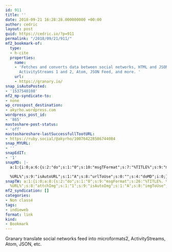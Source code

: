 ```yaml
---
id: 911
title: ''
date: 2018-09-21 16:28:28.000000000 +00:00
author: cedric
layout: post
guid: https://cedric.io/?p=911
permalink: "/2018/09/21/911/"
mf2_bookmark-of:
  type:
  - h-cite
  properties:
    name:
    - 'Fetches and converts data between social networks, HTML and JSON with microformats2,
      ActivityStreams 1 and 2, Atom, JSON Feed, and more. '
    url:
    - https://granary.io/
snap_isAutoPosted:
- '1537540108'
mf2_mp-syndicate-to:
- none
wp_crosspost_destination:
- akyrho.wordpress.com
wordpress_post_id:
- '865'
mastoshare-post-status:
- 'off'
mastoshareshare-lastSuccessfullTootURL:
- https://ruby.social/@akyrho/100764228586744084
snap_MYURL:
- ''
snapEdIT:
- '1'
snapMD: |-
  a:1:{i:0;a:6:{s:2:"do";s:1:"0";s:10:"msgTFormat";s:7:"%TITLE%";s:9:"msgFormat";s:19:"%FULLTEXT%

  %URL%";s:9:"isAutoURL";s:1:"A";s:8:"urlToUse";s:0:"";s:4:"doMD";i:0;}}"
snapTW: a:1:{i:0;a:8:{s:2:"do";s:1:"0";s:9:"msgFormat";s:26:"%TITLE%. %EXCERPT% -
  %URL%";s:8:"attchImg";s:1:"1";s:9:"isAutoImg";s:1:"A";s:8:"imgToUse";s:0:"";s:9:"isAutoURL";s:1:"A";s:8:"urlToUse";s:0:"";s:4:"doTW";i:0;}}
mf2_syndication: []
categories:
- Non classé
tags:
- indieweb
format: link
kind:
- Bookmark
---
```

Granary translate social networks feed into microformats2, ActivityStreams, Atom, JSON, etc.
